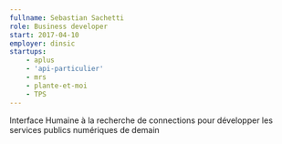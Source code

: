 ```yaml
---
fullname: Sebastian Sachetti
role: Business developer
start: 2017-04-10 
employer: dinsic 
startups:
    - aplus
    - 'api-particulier'
    - mrs
    - plante-et-moi
    - TPS
---
```

Interface Humaine à la recherche de connections pour développer les services publics numériques de demain
